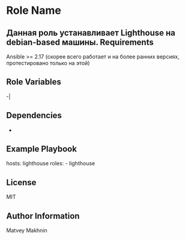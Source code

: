 Role Name
=========

Данная роль устанавливает Lighthouse на debian-based машины.
Requirements
------------

Ansible >= 2.17 (скорее всего работает и на более ранних версиях, протестировано только на этой)

Role Variables
--------------

-|

Dependencies
------------

-

Example Playbook
----------------

  hosts: lighthouse
  roles:
    - lighthouse

License
-------

MIT

Author Information
------------------

Matvey Makhnin